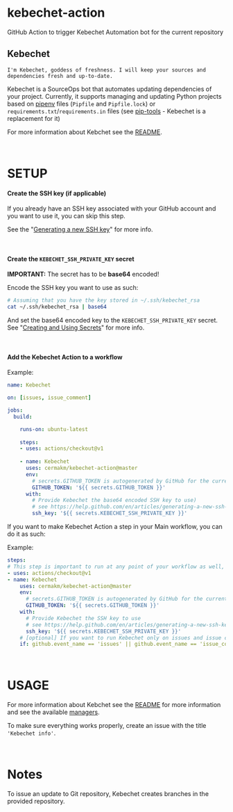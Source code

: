 # kebechet-action

GitHub Action to trigger Kebechet Automation bot for the current repository

Kebechet
--------

    I'm Kebechet, goddess of freshness. I will keep your sources and dependencies fresh and up-to-date.

Kebechet is a SourceOps bot that automates updating dependencies of your project. Currently, it supports managing and updating Python projects based on [pipenv](https://docs.pipenv.org/) files (`Pipfile` and `Pipfile.lock`) or `requirements.txt`/`requirements.in` files (see [pip-tools](https://pypi.org/project/pip-tools/) - Kebechet is a replacement for it)


For more information about Kebchet see the [README](/kebechet/README.rst).

<br>

SETUP
=====

#### Create the SSH key (if applicable)

If you already have an SSH key associated with your GitHub account and you want to use it, you can skip this step.

See the "[Generating a new SSH key](https://help.github.com/en/articles/generating-a-new-ssh-key-and-adding-it-to-the-ssh-agent)" for more info.

<br>

#### Create the `KEBECHET_SSH_PRIVATE_KEY` secret

**IMPORTANT:** The secret has to be **base64** encoded!

Encode the SSH key you want to use as such:

```bash
# Assuming that you have the key stored in ~/.ssh/kebechet_rsa
cat ~/.ssh/kebechet_rsa | base64
```

And set the base64 encoded key to the `KEBECHET_SSH_PRIVATE_KEY` secret. See "[Creating and Using Secrets](https://help.github.com/en/articles/virtual-environments-for-github-actions#creating-and-using-secrets-encrypted-variables)" for more info.


<br>

#### Add the Kebechet Action to a workflow

Example:

```yaml
name: Kebechet

on: [issues, issue_comment]

jobs:
  build:

    runs-on: ubuntu-latest
    
    steps:
    - uses: actions/checkout@v1
    
    - name: Kebechet
      uses: cermakm/kebechet-action@master
      env:
        # secrets.GITHUB_TOKEN is autogenerated by GitHub for the current repository
        GITHUB_TOKEN: '${{ secrets.GITHUB_TOKEN }}'
      with:
        # Provide Kebechet the base64 encoded SSH key to use)
        # see https://help.github.com/en/articles/generating-a-new-ssh-key-and-adding-it-to-the-ssh-agent for more info)
        ssh_key: '${{ secrets.KEBECHET_SSH_PRIVATE_KEY }}'
```

If you want to make Kebechet Action a step in your Main workflow, you can do it as such:

Example:

```yaml
steps:
# This step is important to run at any point of your workflow as well, it mounts the GitHub workspace that the Kebechet assumes is present
- uses: actions/checkout@v1
- name: Kebechet
    uses: cermakm/kebechet-action@master
    env:
      # secrets.GITHUB_TOKEN is autogenerated by GitHub for the current repository
      GITHUB_TOKEN: '${{ secrets.GITHUB_TOKEN }}'
    with:
      # Provide Kebechet the SSH key to use
      # see https://help.github.com/en/articles/generating-a-new-ssh-key-and-adding-it-to-the-ssh-agent for more info)
      ssh_key: '${{ secrets.KEBECHET_SSH_PRIVATE_KEY }}'
    # [optional] If you want to run Kebechet only on issues and issue comments, do it as such
    if: github.event_name == 'issues' || github.event_name == 'issue_comment'
```

<br>

USAGE
=====

For more information about Kebchet see the [README](/kebechet/README.rst) for more information and see the available [managers](/kebechet/kebechet/managers).

To make sure everything works properly, create an issue with the title `'Kebechet info'`.

<br>

Notes
=====

To issue an update to Git repository, Kebechet creates branches in the provided repository.